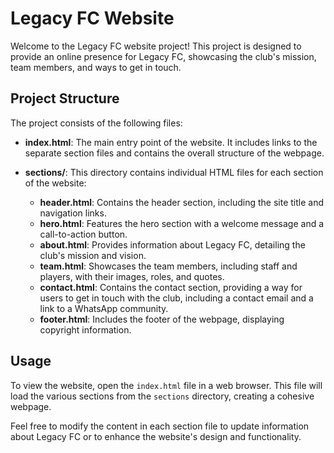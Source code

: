# Legacy FC Website

Welcome to the Legacy FC website project! This project is designed to provide an online presence for Legacy FC, showcasing the club's mission, team members, and ways to get in touch.

## Project Structure

The project consists of the following files:

- **index.html**: The main entry point of the website. It includes links to the separate section files and contains the overall structure of the webpage.

- **sections/**: This directory contains individual HTML files for each section of the website:
  - **header.html**: Contains the header section, including the site title and navigation links.
  - **hero.html**: Features the hero section with a welcome message and a call-to-action button.
  - **about.html**: Provides information about Legacy FC, detailing the club's mission and vision.
  - **team.html**: Showcases the team members, including staff and players, with their images, roles, and quotes.
  - **contact.html**: Contains the contact section, providing a way for users to get in touch with the club, including a contact email and a link to a WhatsApp community.
  - **footer.html**: Includes the footer of the webpage, displaying copyright information.

## Usage

To view the website, open the `index.html` file in a web browser. This file will load the various sections from the `sections` directory, creating a cohesive webpage.

Feel free to modify the content in each section file to update information about Legacy FC or to enhance the website's design and functionality.